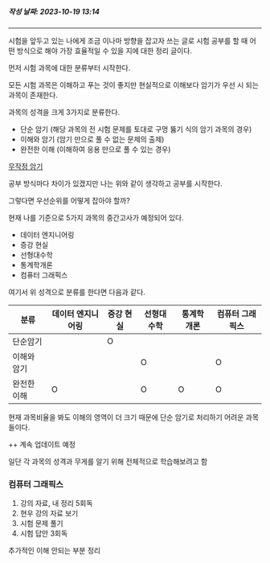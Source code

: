 ##### 작성 날짜: 2023-10-19 13:14
---

시험을 앞두고 있는 나에게 조금 이나마 방향을 잡고자 쓰는 글로 시험 공부를 할 때 어떤 방식으로 해야 가장 효율적일 수 있을 지에 대한 정리 글이다.

먼저 시험 과목에 대한 분류부터 시작한다.

모든 시험 과목은 이해하고 푸는 것이 좋지만 현실적으로 이해보다 암기가 우선 시 되는 과목이 존재한다.

과목의 성격을 크게 3가지로 분류한다.

- 단순 암기 (해당 과목의 전 시험 문제를 토대로 구멍 뚫기 식의 암기 과목의 경우)
- 이해와 암기 (암기 만으로 풀 수 없는 문제의 출제)
- 완전한 이해 (이해하여 응용 만으로 풀 수 있는 경우)

[무작정 암기](https://brunch.co.kr/@leesigi/94)

공부 방식마다 차이가 있겠지만 나는 위와 같이 생각하고 공부를 시작한다.

그렇다면 우선순위를 어떻게 잡아야 할까?

현재 나를 기준으로 5가지 과목의 중간고사가 예정되어 있다.

- 데이터 엔지니어링
- 증강 현실
- 선형대수학
- 통계학개론
- 컴퓨터 그래픽스

여기서 위 성격으로 분류를 한다면 다음과 같다.

| 분류 | 데이터 엔지니어링 | 증강 현실 | 선형대수학 | 통계학개론 | 컴퓨터 그래픽스 |
|--------|--------|--------|--------|--------|--------|
| 단순암기 |  | O |  |  |  |
| 이해와 암기 | |  | O |  | O |
| 완전한 이해 | O |  | O | O | O |

현재 과목비율을 봐도 이해의 영역이 더 크기 때문에 단순 암기로 처리하기 어려운 과목들이다.

++ 계속 업데이트 예정

일단 각 과목의 성격과 무게를 알기 위해 전체적으로 학습해보려고 함

### 컴퓨터 그래픽스

1. 강의 자료, 내 정리 5회독
2. 현우 강의 자료 보기
3. 시험 문제 풀기
4. 시험 답안 3회독

추가적인 이해 안되는 부분 정리
